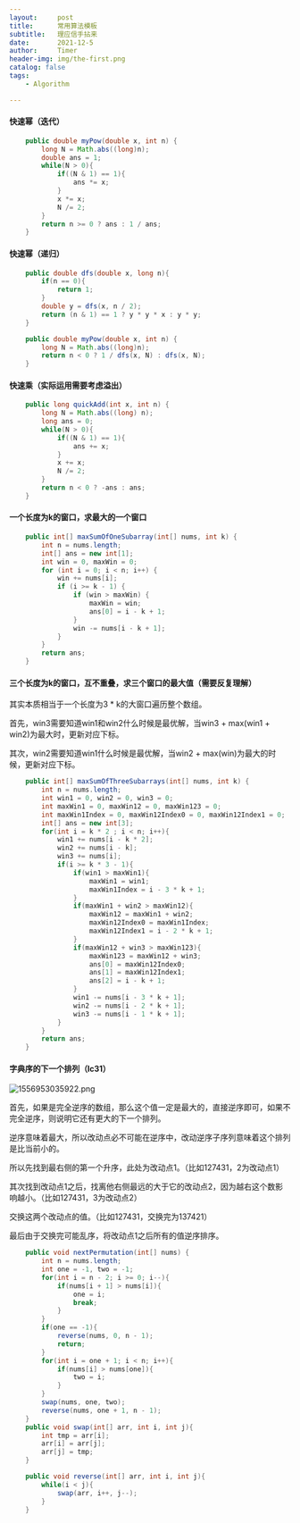 ```yaml
---
layout:     post
title:      常用算法模板
subtitle:   理应信手拈来
date:       2021-12-5
author:     Timer
header-img: img/the-first.png
catalog: false
tags:
    - Algorithm

---
```


#### 快速幂（迭代）

```java
    public double myPow(double x, int n) {
        long N = Math.abs((long)n);
        double ans = 1;
        while(N > 0){
            if((N & 1) == 1){
                ans *= x;
            }
            x *= x;
            N /= 2;
        }
        return n >= 0 ? ans : 1 / ans;
    }
```

#### 快速幂（递归）

```java
    public double dfs(double x, long n){
        if(n == 0){
            return 1;
        }
        double y = dfs(x, n / 2);
        return (n & 1) == 1 ? y * y * x : y * y;
    }

    public double myPow(double x, int n) {
        long N = Math.abs((long)n);        
        return n < 0 ? 1 / dfs(x, N) : dfs(x, N);
    }
```

#### 快速乘（实际运用需要考虑溢出）

```java
    public long quickAdd(int x, int n) {
        long N = Math.abs((long) n);
        long ans = 0;
        while(N > 0){
            if((N & 1) == 1){
                ans += x;
            }
            x += x;
            N /= 2;
        }
        return n < 0 ? -ans : ans;
    }
```

#### 一个长度为k的窗口，求最大的一个窗口

```java
    public int[] maxSumOfOneSubarray(int[] nums, int k) {
        int n = nums.length;
        int[] ans = new int[1];
        int win = 0, maxWin = 0;
        for (int i = 0; i < n; i++) {
            win += nums[i];
            if (i >= k - 1) {
                if (win > maxWin) {
                    maxWin = win;
                    ans[0] = i - k + 1;
                }
                win -= nums[i - k + 1];
            }
        }
        return ans;
    }
```

#### 三个长度为k的窗口，互不重叠，求三个窗口的最大值（**需要反复理解**）

其实本质相当于一个长度为3 * k的大窗口遍历整个数组。

首先，win3需要知道win1和win2什么时候是最优解，当win3 + max(win1 + win2)为最大时，更新对应下标。

其次，win2需要知道win1什么时候是最优解，当win2 + max(win)为最大的时候，更新对应下标。

```java
    public int[] maxSumOfThreeSubarrays(int[] nums, int k) {
        int n = nums.length;
        int win1 = 0, win2 = 0, win3 = 0;
        int maxWin1 = 0, maxWin12 = 0, maxWin123 = 0;
        int maxWin1Index = 0, maxWin12Index0 = 0, maxWin12Index1 = 0;
        int[] ans = new int[3];
        for(int i = k * 2 ; i < n; i++){
            win1 += nums[i - k * 2];
            win2 += nums[i - k];
            win3 += nums[i];
            if(i >= k * 3 - 1){
                if(win1 > maxWin1){
                    maxWin1 = win1;
                    maxWin1Index = i - 3 * k + 1;
                }
                if(maxWin1 + win2 > maxWin12){
                    maxWin12 = maxWin1 + win2;
                    maxWin12Index0 = maxWin1Index;
                    maxWin12Index1 = i - 2 * k + 1;
                }
                if(maxWin12 + win3 > maxWin123){
                    maxWin123 = maxWin12 + win3;
                    ans[0] = maxWin12Index0;
                    ans[1] = maxWin12Index1;
                    ans[2] = i - k + 1;
                }
                win1 -= nums[i - 3 * k + 1];
                win2 -= nums[i - 2 * k + 1];
                win3 -= nums[i - 1 * k + 1];
            }
        }
        return ans;
    }
```

#### 字典序的下一个排列（lc31）

![1556953035922.png](https://gitee.com/timerizaya/timer-pic/raw/master/img/4169e8e0c8b4d71d4d32b4f50b09a57c0ea951cb4bdbd16a785d5847959e261f-1556953035922.png)

首先，如果是完全逆序的数组，那么这个值一定是最大的，直接逆序即可，如果不完全逆序，则说明它还有更大的下一个排列。

逆序意味着最大，所以改动点必不可能在逆序中，改动逆序子序列意味着这个排列是比当前小的。

所以先找到最右侧的第一个升序，此处为改动点1。（比如127431，2为改动点1）

其次找到改动点1之后，找离他右侧最远的大于它的改动点2，因为越右这个数影响越小。（比如127431，3为改动点2）

交换这两个改动点的值。（比如127431，交换完为137421）

最后由于交换完可能乱序，将改动点1之后所有的值逆序排序。

```java
    public void nextPermutation(int[] nums) {
        int n = nums.length;
        int one = -1, two = -1;
        for(int i = n - 2; i >= 0; i--){
            if(nums[i + 1] > nums[i]){
                one = i;
                break;
            }
        }
        if(one == -1){
            reverse(nums, 0, n - 1);
            return;
        }
        for(int i = one + 1; i < n; i++){
            if(nums[i] > nums[one]){
                two = i;
            }
        }
        swap(nums, one, two);
        reverse(nums, one + 1, n - 1);
    }
    public void swap(int[] arr, int i, int j){
        int tmp = arr[i];
        arr[i] = arr[j];
        arr[j] = tmp;
    }

    public void reverse(int[] arr, int i, int j){
        while(i < j){
            swap(arr, i++, j--);
        }
    }
```

